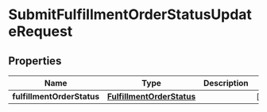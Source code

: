 
# SubmitFulfillmentOrderStatusUpdateRequest

## Properties
Name | Type | Description | Notes
------------ | ------------- | ------------- | -------------
**fulfillmentOrderStatus** | [**FulfillmentOrderStatus**](FulfillmentOrderStatus.md) |  |  [optional]



